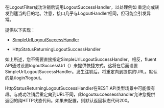 在LogoutFilter成功注销后调用LogoutSuccessHandler，以处理例如 重定向或转发到适当的目的地。注意，接口几乎与LogoutHandler相同，但可能会引发异常。

提供以下实现：

* [SimpleUrlLogoutSuccessHandler](https://docs.spring.io/spring-security/site/docs/current/api/org/springframework/security/web/authentication/logout/SimpleUrlLogoutSuccessHandler.html)

* HttpStatusReturningLogoutSuccessHandler

如上所述，您不需要直接指定SimpleUrlLogoutSuccessHandler。相反，fluent API通过设置logoutSuccessUrl（）来提供快捷方式。这将在后面设置SimpleUrlLogoutSuccessHandler。发生注销后，将重定向到提供的URL。默认的是/login?logout。

HttpStatusReturningLogoutSuccessHandler在REST API类型场景中可能很有趣。与成功注销后重定向到URL不同，此logoutsuccessesshandler允许您提供返回的纯HTTP状态代码。如果未配置，则默认返回状态代码200。

